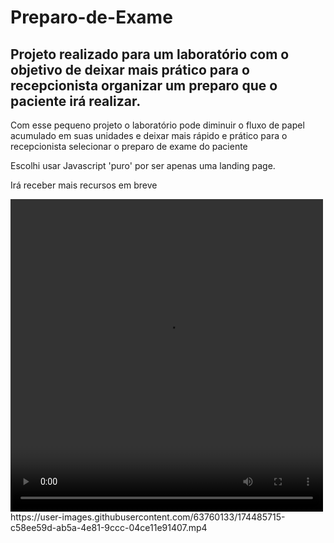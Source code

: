 # Preparo-de-Exame
<h2>Projeto realizado para um laboratório com o objetivo de deixar mais prático para o recepcionista organizar um preparo que o paciente irá realizar.</h2>
<p>Com esse pequeno projeto o laboratório pode diminuir o fluxo de papel acumulado em suas unidades e deixar mais rápido e prático para o recepcionista selecionar o preparo de exame do paciente</p>
<p>Escolhi usar Javascript 'puro' por ser apenas uma landing page.</p>
<p> Irá receber mais recursos em breve </p>
<video width="500" height="500" controls>
  <source src="https://user-images.githubusercontent.com/63760133/174485715-c58ee59d-ab5a-4e81-9ccc-04ce11e91407.mp4" type="video/mp4">
  <source src="https://user-images.githubusercontent.com/63760133/174485715-c58ee59d-ab5a-4e81-9ccc-04ce11e91407.mp4" type="video/ogg">
Your browser does not support the video tag.
</video>
https://user-images.githubusercontent.com/63760133/174485715-c58ee59d-ab5a-4e81-9ccc-04ce11e91407.mp4


